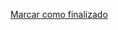 <a onclick="test()" href="https://fxlearning.142-44-244-147.nip.io/finish/scripting-loops" target="_parent" class="btn primary-btn">Marcar como finalizado</a>

